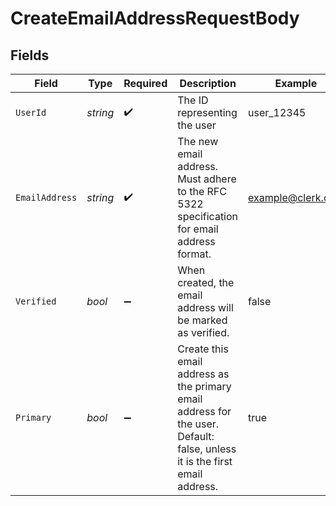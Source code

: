 # CreateEmailAddressRequestBody


## Fields

| Field                                                                                                                      | Type                                                                                                                       | Required                                                                                                                   | Description                                                                                                                | Example                                                                                                                    |
| -------------------------------------------------------------------------------------------------------------------------- | -------------------------------------------------------------------------------------------------------------------------- | -------------------------------------------------------------------------------------------------------------------------- | -------------------------------------------------------------------------------------------------------------------------- | -------------------------------------------------------------------------------------------------------------------------- |
| `UserId`                                                                                                                   | *string*                                                                                                                   | :heavy_check_mark:                                                                                                         | The ID representing the user                                                                                               | user_12345                                                                                                                 |
| `EmailAddress`                                                                                                             | *string*                                                                                                                   | :heavy_check_mark:                                                                                                         | The new email address. Must adhere to the RFC 5322 specification for email address format.                                 | example@clerk.com                                                                                                          |
| `Verified`                                                                                                                 | *bool*                                                                                                                     | :heavy_minus_sign:                                                                                                         | When created, the email address will be marked as verified.                                                                | false                                                                                                                      |
| `Primary`                                                                                                                  | *bool*                                                                                                                     | :heavy_minus_sign:                                                                                                         | Create this email address as the primary email address for the user.<br/>Default: false, unless it is the first email address. | true                                                                                                                       |